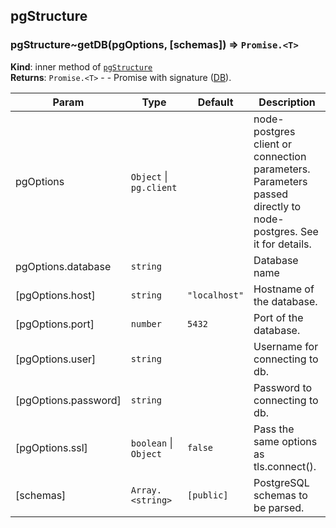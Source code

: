 <a name="module_pgStructure"></a>
## pgStructure
<a name="module_pgStructure..getDB"></a>
### pgStructure~getDB(pgOptions, [schemas]) ⇒ <code>Promise.&lt;T&gt;</code>
**Kind**: inner method of <code>[pgStructure](#module_pgStructure)</code>  
**Returns**: <code>Promise.&lt;T&gt;</code> - - Promise with signature ([DB](DB)).  

| Param | Type | Default | Description |
| --- | --- | --- | --- |
| pgOptions | <code>Object</code> &#124; <code>pg.client</code> |  | node-postgres client or connection parameters. Parameters passed directly to node-postgres. See it for details. |
| pgOptions.database | <code>string</code> |  | Database name |
| [pgOptions.host] | <code>string</code> | <code>&quot;localhost&quot;</code> | Hostname of the database. |
| [pgOptions.port] | <code>number</code> | <code>5432</code> | Port of the database. |
| [pgOptions.user] | <code>string</code> |  | Username for connecting to db. |
| [pgOptions.password] | <code>string</code> |  | Password to connecting to db. |
| [pgOptions.ssl] | <code>boolean</code> &#124; <code>Object</code> | <code>false</code> | Pass the same options as tls.connect(). |
| [schemas] | <code>Array.&lt;string&gt;</code> | <code>[public]</code> | PostgreSQL schemas to be parsed. |

